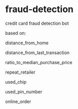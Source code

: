 # fraud-detection
credit card fraud detection bot

based on:

distance_from_home

distance_from_last_transaction

ratio_to_median_purchase_price

repeat_retailer

used_chip

used_pin_number

online_order
